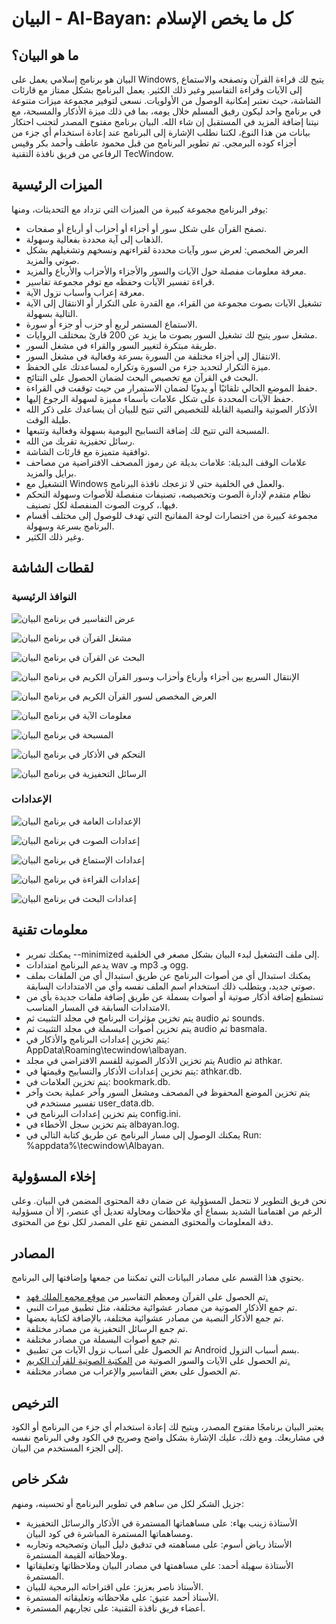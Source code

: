 # البيان - Al-Bayan: كل ما يخص الإسلام



## ما هو البيان؟

البيان هو برنامج إسلامي يعمل على Windows, يتيح لك قراءة القرآن وتصفحه والاستماع إلى الآيات وقراءة التفاسير وغير ذلك الكثير.
يعمل البرنامج بشكل ممتاز مع قارئات الشاشة، حيث نعتبر إمكانية الوصول من الأولويات.
نسعى لتوفير مجموعة ميزات متنوعة في برنامج واحد ليكون رفيق المسلم خلال يومه، بما في ذلك ميزة الأذكار والمسبحة، مع نيتنا إضافة المزيد في المستقبل إن شاء الله.
البيان برنامج مفتوح المصدر لتجنب احتكار بيانات من هذا النوع، لكننا نطلب الإشارة إلى البرنامج عند إعادة استخدام أي جزء من أجزاء كوده البرمجي.
تم تطوير البرنامج من قبل محمود عاطف وأحمد بكر وقيس الرفاعي من فريق نافذة التقنية TecWindow.

## الميزات الرئيسية

يوفر البرنامج مجموعة كبيرة من الميزات التي تزداد مع التحديثات، ومنها:

- تصفح القرآن على شكل سور أو أجزاء أو أحزاب أو أرباع أو صفحات.
- الذهاب إلى آية محددة بفعالية وسهولة.
- العرض المخصص: لعرض سور وآيات محددة لقراءتهم ونسخهم وتشغيلهم بشكل صوتي والمزيد.
- معرفة معلومات مفصلة حول الآيات والسور والأجزاء والأحزاب والأرباع والمزيد.
- قراءة تفسير الآيات وحفظه مع توفر مجموعة تفاسير.
- معرفة إعراب وأسباب نزول الآية.
- تشغيل الآيات بصوت مجموعة من القراء، مع القدرة على التكرار أو الانتقال إلى الآية التالية بسهولة.
- الاستماع المستمر لربع أو حزب أو جزء أو سورة.
- مشغل سور يتيح لك تشغيل السور بصوت ما يزيد عن 200 قارئ بمختلف الروايات.
- طريقة مبتكرة لتغيير السور والقراء في مشغل السور.
- الانتقال إلى أجزاء مختلفة من السورة بسرعة وفعالية في مشغل السور.
- ميزة التكرار لتحديد جزء من السورة وتكراره لمساعدتك على الحفظ.
- البحث في القرآن مع تخصيص البحث لضمان الحصول على النتائج.
- حفظ الموضع الحالي تلقائيًا أو يدويًا لضمان الاستمرار من حيث توقفت في القراءة.
- حفظ الآيات المحددة على شكل علامات بأسماء مميزة لسهولة الرجوع إليها.
- الأذكار الصوتية والنصية القابلة للتخصيص التي تتيح للبيان أن يساعدك على ذكر الله طيلة الوقت.
- المسبحة التي تتيح لك إضافة التسابيح اليومية بسهولة وفعالية وتتبعها.
- رسائل تحفيزية تقربك من الله.
- توافقية متميزة مع قارئات الشاشة.
- علامات الوقف البديلة: علامات بديلة عن رموز المصحف الافتراضية من مصاحف برايل والمزيد.
- التشغيل مع Windows والعمل في الخلفية حتى لا تزعجك نافذة البرنامج.
- نظام متقدم لإدارة الصوت وتخصيصه، تصنيفات منفصلة للأصوات وسهولة التحكم فيها.، كروت الصوت المنفصلة لكل تصنيف.
- مجموعة كبيرة من اختصارات لوحة المفاتيح التي تهدف للوصول إلى مختلف أقسام البرنامج بسرعة وسهولة.
- وغير ذلك الكثير.

## لقطات الشاشة 
### النوافذ الرئيسية

![عرض التفاسير  في برنامج البيان](https://github.com/tecwindow/albayan/raw/main/screens/dark/view_tafaseer.jpg)

![مشغل القرآن في برنامج البيان](https://github.com/tecwindow/albayan/raw/main/screens/dark/quran_player.jpg)

![البحث عن القرآن في برنامج البيان](https://github.com/tecwindow/albayan/raw/main/screens/dark/quran_search.jpg)

![الإنتقال السريع بين أجزاء وأرباع وأحزاب وسور القرآن الكريم في برنامج البيان](https://github.com/tecwindow/albayan/raw/main/screens/dark/quick_access.jpg)

![العرض المخصص لسور القرآن الكريم في برنامج البيان](https://github.com/tecwindow/albayan/raw/main/screens/dark/custom_range.jpg)

![معلومات الآية في برنامج البيان](https://github.com/tecwindow/albayan/raw/main/screens/dark/verse_info.jpg)

![المسبحة في برنامج البيان](https://github.com/tecwindow/albayan/raw/main/screens/dark/tasbih.jpg)

![التحكم في الأذكار في برنامج البيان](https://github.com/tecwindow/albayan/raw/main/screens/dark/athkar.jpg)

![الرسائل التحفيزية في برنامج البيان](https://github.com/tecwindow/albayan/raw/main/screens/dark/motivational_messages.jpg)

### الإعدادات 

![الإعدادات العامة في برنامج البيان](https://github.com/tecwindow/albayan/raw/main/screens/dark/general_settings.jpg)

![إعدادات الصوت في برنامج البيان](https://github.com/tecwindow/albayan/raw/main/screens/dark/audio_settings.jpg)

![إعدادات الإستماع في برنامج البيان](https://github.com/tecwindow/albayan/raw/main/screens/dark/listening_settings.jpg)

![إعدادات القراءة في برنامج البيان](https://github.com/tecwindow/albayan/raw/main/screens/dark/reading_settings.jpg)

![إعدادات البحث في برنامج البيان](https://github.com/tecwindow/albayan/raw/main/screens/dark/search_settings.jpg)

## معلومات تقنية

- يمكنك تمرير --minimized إلى ملف التشغيل لبدء البيان بشكل مصغر في الخلفية.
- يدعم البرنامج امتدادات wav وـ mp3 وـ ogg.
- يمكنك استبدال أي من أصوات البرنامج عن طريق استبدال أي من الملفات بملف صوتي جديد، ويتطلب ذلك استخدام اسم الملف نفسه وأي من الامتدادات السابقة.
- تستطيع إضافة أذكار صوتية أو أصوات بسملة عن طريق إضافة ملفات جديدة بأي من الامتدادات السابقة في المسار المناسب.
- يتم تخزين مؤثرات البرنامج في مجلد التثبيت ثم audio ثم sounds.
- يتم تخزين أصوات البسملة في مجلد التثبيت ثم audio ثم basmala.
- يتم تخزين إعدادات البرنامج والأذكار في: AppData\Roaming\tecwindow\albayan.
- يتم تخزين الأذكار الصوتية للقسم الافتراضي في مجلد Audio ثم athkar.
- يتم تخزين إعدادات الأذكار والتسابيح وقيمتها في: athkar.db.
- يتم تخزين العلامات في: bookmark.db.
- يتم تخزين الموضع المحفوظ في المصحف ومشغل السور وآخر عملية بحث وآخر تفسير مستخدم في user_data.db.
- يتم تخزين إعدادات البرنامج في config.ini.
- يتم تخزين سجل الأخطاء في albayan.log.
- يمكنك الوصول إلى مسار البرنامج عن طريق كتابة التالي في Run: %appdata%\tecwindow\Albayan.

## إخلاء المسؤولية

نحن فريق التطوير لا نتحمل المسؤولية عن ضمان دقة المحتوى المضمن في البيان. وعلى الرغم من اهتمامنا الشديد بسماع أي ملاحظات ومحاولة تعديل أي عنصر، إلا أن مسؤولية دقة المعلومات والمحتوى المضمن تقع على المصدر لكل نوع من المحتوى.

## المصادر

يحتوي هذا القسم على مصادر البيانات التي تمكننا من جمعها وإضافتها إلى البرنامج.

- تم الحصول على القرآن ومعظم التفاسير من [موقع مجمع الملك فهد.](https://qurancomplex.gov.sa/techquran/dev)
- تم جمع الأذكار الصوتية من مصادر عشوائية مختلفة، مثل تطبيق ميراث النبي.
- تم جمع الأذكار النصية من مصادر عشوائية مختلفة، بالإضافة لكتابة بعضها.
- تم جمع الرسائل التحفيزية من مصادر مختلفة.
- تم جمع أصوات البسملة من مصادر مختلفة.
- تم الحصول على أسباب نزول الآيات من تطبيق Android بسم أسباب النزول.
- تم الحصول على الآيات والسور الصوتية من [المكتبة الصوتية للقرآن الكريم.](https://mp3quran.net/ar/api)
- تم الحصول على بعض التفاسير والإعراب من مصادر مختلفة.

## الترخيص

يعتبر البيان برنامجًا مفتوح المصدر، ويتيح لك إعادة استخدام أي جزء من البرنامج أو الكود في مشاريعك.
ومع ذلك، عليك الإشارة بشكل واضح وصريح في الكود وفي البرنامج نفسه إلى الجزء المستخدم من البيان.

## شكر خاص

جزيل الشكر لكل من ساهم في تطوير البرنامج أو تحسينه، ومنهم:

- الأستاذة زينب بهاء: على مساهماتها المستمرة في الأذكار والرسائل التحفيزية ومساهماتها المستمرة المباشرة في كود البيان.
- الأستاذ رياض أسوم: على مساهمته في تدقيق دليل البيان وتصحيحه وتجاربه وملاحظاته القيمة المستمرة.
- الأستاذة سهيلة أحمد: على مساهمتها في مصادر البيان وملاحظاتها وتعليقاتها المستمرة.
- الأستاذ ناصر بعزيز: على اقتراحاته البرمجية للبيان.
- الأستاذ أحمد عتيق: على ملاحظاته وتعليقاته المستمرة.
- أعضاء فريق نافذة التقنية: على تجاربهم المستمرة.